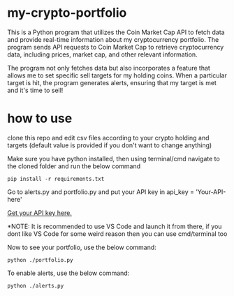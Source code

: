 # my-crypto-portfolio
This is a Python program that utilizes the Coin Market Cap API to fetch data and provide real-time information about my cryptocurrency portfolio. The program sends API requests to Coin Market Cap to retrieve cryptocurrency data, including prices, market cap, and other relevant information.

The program not only fetches data but also incorporates a feature that allows me to set specific sell targets for my holding coins. When a particular target is hit, the program generates alerts, ensuring that my target is met and it's time to sell!

# how to use 

clone this repo and edit csv files according to your crypto holding and targets (default value is provided if you don't want to change anything)

Make sure you have python installed, then using terminal/cmd navigate to the cloned folder and run the below command

    pip install -r requirements.txt

Go to alerts.py and portfolio.py and put your API key in api_key = 'Your-API-here'

[Get your API key here.](https://coinmarketcap.com/api/)

*NOTE: It is recommended to use VS Code and launch it from there, if you dont like VS Code for some weird reason then you can use cmd/terminal too 

Now to see your portfolio, use the below command:

    python ./portfolio.py

To enable alerts, use the below command:

    python ./alerts.py
